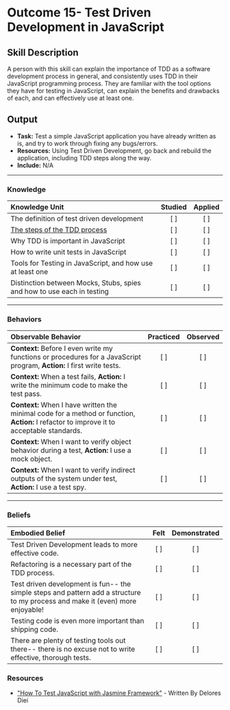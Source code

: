 # Outcome 15- Test Driven Development in JavaScript

## Skill Description 
A person with this skill can explain the importance of TDD as a software development process in general, and consistently uses TDD in their JavaScript programming process. They are familiar with the tool options they have for testing in JavaScript, can explain the benefits and drawbacks of each, and can effectively use at least one. 

## Output
- **Task:** Test a simple JavaScript application you have already written as is, and try to work through fixing any bugs/errors. 
- **Resources:** Using Test Driven Development, go back and rebuild the application, including TDD steps along the way.
- **Include:** N/A
-------

### Knowledge

| Knowledge Unit   |      Studied      | Applied |
|:-------------|:------------------:|:--------:|
| The definition of test driven development | [ ] | [ ] |
| [The steps of the TDD process](https://github.com/andela/learningmap/blob/master/Phase-C/Entry-level%20Developer/Curriculum/25%20-%20Test-Driven%20Development/README.md) | [ ] | [ ] |
| Why TDD is important in JavaScript | [ ] | [ ] |
| How to write unit tests in JavaScript | [ ] | [ ] |
| Tools for Testing in JavaScript, and how use at least one | [ ] | [ ] |
| Distinction between Mocks, Stubs, spies and how to use each in testing | [ ] | [ ] |


-------

### Behaviors

| Observable Behavior   |      Practiced      | Observed |
|:-------------|:------------------:|:--------:| 
| **Context:** Before I even write my functions or procedures for a JavaScript program, **Action:** I first write tests. | [ ] | [ ] |
| **Context:** When a test fails, **Action:** I write the minimum code to make the test pass. | [ ] | [ ] |
| **Context:** When I have written the minimal code for a method or function, **Action:** I refactor to improve it to acceptable standards. | [ ] | [ ] | 
| **Context:** When I want to verify object behavior during a test, **Action:** I use a mock object. | [ ] | [ ] |
| **Context:** When I want to verify indirect outputs of the system under test, **Action:** I use a test spy. | [ ] | [ ] |

-------

### Beliefs

| Embodied Belief   |      Felt      | Demonstrated |
|:-------------|:------------------:|:--------:| 
| Test Driven Development leads to more effective code. | [ ] | [ ] |
| Refactoring is a necessary part of the TDD process. | [ ] | [ ] |
| Test driven development is fun-- the simple steps and pattern add a structure to my process and make it (even) more enjoyable! | [ ] | [ ] |
| Testing code is even more important than shipping code. |   [ ]   |   [ ] |
| There are plenty of testing tools out there-- there is no excuse not to write effective, thorough tests. |   [ ]   |   [ ] |


### Resources

- ["How To Test JavaScript with Jasmine Framework"](https://medium.com/backticks-tildes/how-to-test-javascript-with-jasmine-framework-2e2b8dfa7a9e) - Written By Delores Diei

